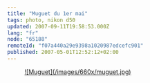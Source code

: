 ```yaml
---
title: "Muguet du 1er mai"
tags: photo, nikon d50
updated: 2007-09-11T19:58:53.000Z
lang: "fr"
node: "65188"
remoteId: "f07a440a29e9398a1020987edcefc901"
published: 2007-05-01T12:52:12+02:00
---
```

 


<figure class="object-center"><a href="/images/muguet.jpg">![Muguet](/images/660x/muguet.jpg)
</a></figure>




